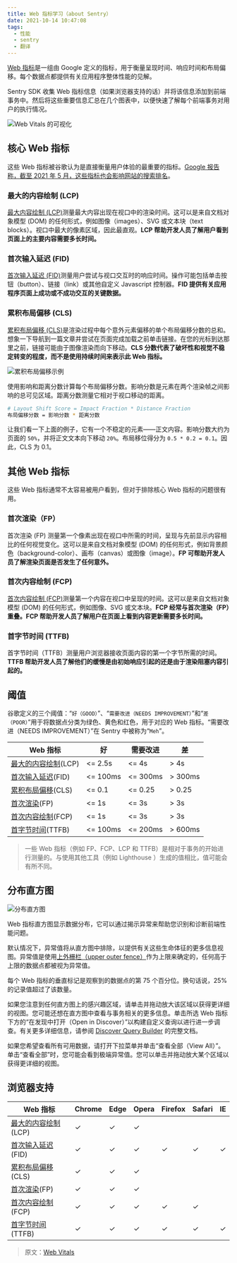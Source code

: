 ```yaml
---
title: Web 指标学习（about Sentry）
date: 2021-10-14 10:47:08
tags:
  - 性能
  - sentry
  - 翻译
---
```


[Web 指标](https://web.dev/vitals/)是一组由 Google 定义的指标，用于衡量呈现时间、响应时间和布局偏移。每个数据点都提供有关应用程序整体性能的见解。

Sentry SDK 收集 Web 指标信息（如果浏览器支持的话）并将该信息添加到前端事务中。然后将这些重要信息汇总在几个图表中，以便快速了解每个前端事务对用户的执行情况。

![Web Vitals 的可视化](/uploads/post/web-vitals-1.png)

## 核心 Web 指标

这些 Web 指标被谷歌认为是直接衡量用户体验的最重要的指标。[Google 报告称，截至 2021 年 5 月，这些指标也会影响网站的搜索排名](https://developers.google.com/search/blog/2020/11/timing-for-page-experience)。

### 最大的内容绘制 (LCP)

[最大内容绘制 (LCP)](https://web.dev/lcp/)测量最大内容出现在视口中的渲染时间。这可以是来自文档对象模型 (DOM) 的任何形式，例如图像（images）、SVG 或文本块（text blocks）。视口中最大的像素区域，因此最直观。**LCP 帮助开发人员了解用户看到页面上的主要内容需要多长时间。**

### 首次输入延迟 (FID)

[首次输入延迟 (FID)](https://web.dev/fid/)测量用户尝试与视口交互时的响应时间。操作可能包括单击按钮（button）、链接（link）或其他自定义 Javascript 控制器。**FID 提供有关应用程序页面上成功或不成功交互的关键数据。**

### 累积布局偏移 (CLS)

[累积布局偏移 (CLS)](https://web.dev/cls/)是渲染过程中每个意外元素偏移的单个布局偏移分数的总和。想象一下导航到一篇文章并尝试在页面完成加载之前单击链接。在您的光标到达那里之前，链接可能由于图像渲染而向下移动。**CLS 分数代表了破坏性和视觉不稳定转变的程度，而不是使用持续时间来表示此 Web 指标。**

![累积布局偏移示例](/uploads/post/web-vitals-2.png)

使用影响和距离分数计算每个布局偏移分数。影响分数是元素在两个渲染帧之间影响的总可见区域。距离分数测量它相对于视口移动的距离。

```sh
# Layout Shift Score = Impact Fraction * Distance Fraction
布局偏移分数 = 影响分数 * 距离分数
```

让我们看一下上面的例子，它有一个不稳定的元素——正文内容。影响分数大约为页面的 `50%`，并将正文文本向下移动 `20%`。布局移位得分为 `0.5 * 0.2 = 0.1`。因此，CLS 为 0.1。

## 其他 Web 指标

这些 Web 指标通常不太容易被用户看到，但对于排除核心 Web 指标的问题很有用。

### 首次渲染（FP）

首次渲染 (FP) 测量第一个像素出现在视口中所需的时间，呈现与先前显示内容相比的任何视觉变化。这可以是来自文档对象模型 (DOM) 的任何形式，例如背景颜色（background-color）、画布（canvas）或图像（image）。**FP 可帮助开发人员了解渲染页面是否发生了任何意外。**

### 首次内容绘制 (FCP)

[首次内容绘制 (FCP)](https://web.dev/fcp/)测量第一个内容在视口中呈现的时间。这可以是来自文档对象模型 (DOM) 的任何形式，例如图像、SVG 或文本块。**FCP 经常与首次渲染（FP）重叠。FCP 帮助开发人员了解用户在页面上看到内容更新需要多长时间。**

### 首字节时间 (TTFB)

首字节时间（TTFB）测量用户浏览器接收页面内容的第一个字节所需的时间。**TTFB 帮助开发人员了解他们的缓慢是由初始响应引起的还是由于渲染阻塞内容引起的。**

## 阈值

谷歌定义的三个阈值：“`好（GOOD）`”、“`需要改进（NEEDS IMPROVEMENT）`”和“`差（POOR）`”用于将数据点分类为绿色、黄色和红色，用于对应的 Web 指标。“需要改进（NEEDS IMPROVEMENT）”在 Sentry 中被称为“`Meh`”。

| Web 指标                                                                                                   | 好       | 需要改进 | 差      |
| ---------------------------------------------------------------------------------------------------------- | -------- | -------- | ------- |
| [最大的内容绘制](https://docs.sentry.io/product/performance/web-vitals/#largest-contentful-paint-lcp)(LCP) | <= 2.5s  | <= 4s    | > 4s    |
| [首次输入延迟](https://docs.sentry.io/product/performance/web-vitals/#first-input-delay-fid)(FID)          | <= 100ms | <= 300ms | > 300ms |
| [累积布局偏移](https://docs.sentry.io/product/performance/web-vitals/#cumulative-layout-shift-cls)(CLS)    | <= 0.1   | <= 0.25  | > 0.25  |
| [首次渲染](https://docs.sentry.io/product/performance/web-vitals/#first-paint-fp)(FP)                      | <= 1s    | <= 3s    | > 3s    |
| [首次内容绘制](https://docs.sentry.io/product/performance/web-vitals/#first-contentful-paint-fcp)(FCP)     | <= 1s    | <= 3s    | > 3s    |
| [首字节时间](https://docs.sentry.io/product/performance/web-vitals/#time-to-first-byte-ttfb)(TTFB)         | <= 100ms | <= 200ms | > 600ms |

> 一些 Web 指标（例如 FP、FCP、LCP 和 TTFB）是相对于事务的开始进行测量的。与使用其他工具（例如 Lighthouse ）生成的值相比，值可能会有所不同。

## 分布直方图

![分布直方图](/uploads/post/web-vitals-3.png)

Web 指标直方图显示数据分布，它可以通过揭示异常来帮助您识别和诊断前端性能问题。

默认情况下，异常值将从直方图中排除，以提供有关这些生命体征的更多信息视图。异常值是使用[上外栅栏（upper outer fence）](https://en.wikipedia.org/wiki/Outlier#Tukey's_fences)作为上限来确定的，任何高于上限的数据点都被视为异常值。

每个 Web 指标的垂直标记是观察到的数据点的第 75 个百分位。换句话说，25% 的记录值超过了该数量。

如果您注意到任何直方图上的感兴趣区域，请单击并拖动放大该区域以获得更详细的视图。您可能还想在直方图中查看与事务相关的更多信息。单击所选 Web 指标下方的“在发现中打开（Open in Discover）”以构建自定义查询以进行进一步调查。有关更多详细信息，请参阅 [Discover Query Builder](https://docs.sentry.io/product/discover-queries/query-builder/) 的完整文档。

如果您希望查看所有可用数据，请打开下拉菜单并单击“查看全部（View All）”。单击“查看全部”时，您可能会看到极端异常值。您可以单击并拖动放大某个区域以获得更详细的视图。

## 浏览器支持

| Web 指标                                                                                                   | Chrome | Edge | Opera | Firefox | Safari | IE  |
| ---------------------------------------------------------------------------------------------------------- | ------ | ---- | ----- | ------- | ------ | --- |
| [最大的内容绘制](https://docs.sentry.io/product/performance/web-vitals/#largest-contentful-paint-lcp)(LCP) | ✓      | ✓    | ✓     |         |        |     |
| [首次输入延迟](https://docs.sentry.io/product/performance/web-vitals/#first-input-delay-fid)(FID)          | ✓      | ✓    | ✓     | ✓       | ✓      | ✓   |
| [累积布局偏移](https://docs.sentry.io/product/performance/web-vitals/#cumulative-layout-shift-cls)(CLS)    | ✓      | ✓    | ✓     |         |        |     |
| [首次渲染](https://docs.sentry.io/product/performance/web-vitals/#first-paint-fp)(FP)                    | ✓      | ✓    | ✓     |         |        |     |
| [首次内容绘制](https://docs.sentry.io/product/performance/web-vitals/#first-contentful-paint-fcp)(FCP)     | ✓      | ✓    | ✓     | ✓       | ✓      |     |
| [首字节时间](https://docs.sentry.io/product/performance/web-vitals/#time-to-first-byte-ttfb)(TTFB)         | ✓      | ✓    | ✓     | ✓       | ✓      | ✓   |

> 原文：[Web Vitals](https://docs.sentry.io/product/performance/web-vitals/)
